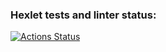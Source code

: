 ### Hexlet tests and linter status:
[![Actions Status](https://github.com/vital0101/frontend-project-11/workflows/hexlet-check/badge.svg)](https://github.com/vital0101/frontend-project-11/actions)